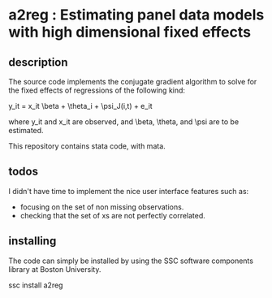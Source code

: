 # a2reg : Estimating panel data models with high dimensional fixed effects

## description

The source code implements the conjugate gradient algorithm to solve for the fixed effects of regressions of the following kind:

y_it = x_it \beta + \theta_i + \psi_J(i,t) + e_it

where y_it and x_it are observed, and \beta, \theta, and \psi are to be estimated.

This repository contains stata code, with mata. 

## todos

I didn't have time to implement the nice user interface features such as:

- focusing on the set of non missing observations.
- checking that the set of xs are not perfectly correlated.

## installing

The code can simply be installed by using the SSC software components library at Boston University.

ssc install a2reg

